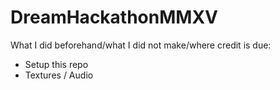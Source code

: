 # DreamHackathonMMXV
What I did beforehand/what I did not make/where credit is due:
- Setup this repo
- Textures / Audio
